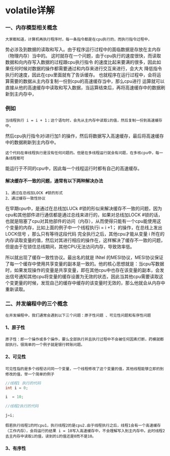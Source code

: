 # volatile详解

### 一、内存模型相关概念
    
    大家都知道，计算机再执行程序时，每一条指令都是在cpu执行的，而执行指令过程中，
 势必涉及到数据的读取和写入。由于程序运行过程中的面临数据是存放在主内存（物理内存）当中的。
 这时就存在一个问题，由于cpu执行的速度很快，而读取数据和向内存写入数据的过程跟cpu执行指令
 的速度比起来要满的很多，因此如果任何时候对数据的操作都需要通过和内存来进行交互来进行，会大大
 降低指令执行的速度，因此在cpu里面就有了告诉缓存。
    也就程序在运行过程中，会将运算需要的数据从主内存复制一份到cpu的高速缓存当中，那么cpu进行
 运算就可以直接从他的高速缓存中读取和写入数据，当运算结束后，再将高速缓存中的数据刷新到主内存中，
 
 ### 例如
    当线程执行 i = i + 1；这个语句时，会先从主内存中读取i的值，然后复制一份到高速缓存中，
然后cpu执行指令对i进行加1 的操作，然后将数据写入高速缓存，最后将高速缓存中的数据刷新到主内存中。

    这个代码在单线程执行是没有任何问题的。但是在多线程运行就会有问题，在多核cpu中，每一条线程都可
能运行于不同的cpu中，因此每一个线程运行时都有自己的高速缓存。


#### 解决缓存不一致的问题，通常有以下两种解决办法
	1、通过在总线加LOCK #锁的形式
	2、通过缓存一致性协议

在早期cpu中，是通过在总线加LUCk #锁的形似来解决缓存不一致的问题，因为cpu和其他部件进行通信都是通过总线来进行的，如果对总线加LOCK #锁的话，也就是阻塞了cpu对其他部件的访问（内存），从而使得只能有一个cpu能使用这个变量的内存，比如上面的例子中一个线程执行i = i +1； 的操作，在总线上发出LOCK信号 ，那么只有等待这段代码 完全执行之后，其他cpu才能从变量 i 所在的内存读取变量的值，然后对其进行相应的操作在，这样解决了缓存不一致的问题，但是由于在锁住总线期间，其他CPU无法访问内存，导致效率低。

所以就出现了缓存一致性协议。最出名的就是 INtel 的MESI协议，MESI协议保证了每一个缓存中使用共享变量的副本是一致的。他的核心思想就是：当cpu写数据时，如果发现操作的变量是共享变量，即在其他cpu中也存在该变量的副本，会发出信号通知其他cpu将变量的缓存设置为无效的状态，因此当其他cpu需要读取这个变更量的时候，发现自己的缓存中缓存的该变量时无效的，那么他就会从内存中重新读取。

### 二、并发编程中的三个概念
	在并发编程中，我们通常会遇到以下三个问题：原子性问题 、可见性问题和有序性问题

#### 1、原子性
	原子性：即一个操作或多个操作，要么全部执行并且执行过程中不会被任何因素打断，药模就都部执行。很简单的一个例子就是银行转账问题。

#### 2、可见性
	可见性指的是多个线程访问同一个变量，一个线程修改了这个变量的值，其他线程能够立即的到修改的值，举一个简单的例子

```java
//线程1 执行的代码
int i = 0;

i  = 10;

//线程2执行的代码

j=i;

````
	假若执行线程1的时cpu1，执行线程2的是cpu2.由于线程执行之后，线程1会有一个高速缓存（工作内存），会将运行的结果 i = 10写入高速缓存中，不会理解写入到主内存中。此时线程2 去主内存中读取i的值，读到的i的值还是0而不是10。

#### 3、有序性



 
 
 
 
 
 
 
 
 
 
 
 
 
 
 
 
 
 
 
 
 
 
 
 
 
 
 
 
 
 
 
 
 
 
 
 
 
 
    
